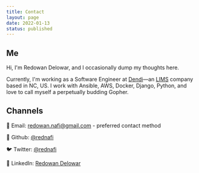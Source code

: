 ```yaml
---
title: Contact
layout: page
date: 2022-01-13
status: published
---
```


## Me

Hi, I'm Redowan Delowar, and I occasionally dump my thoughts here.

Currently, I'm working as a Software Engineer at [Dendi](https://dendisoftware.com/)—an [LIMS](https://en.wikipedia.org/wiki/Laboratory_information_management_system) company based in NC, US. I work with Ansible, AWS, Docker, Django, Python, and love to call myself a perpetually budding Gopher.

## Channels

📩 Email: [redowan.nafi@gmail.com](redowan.nafi@gmail.com) - preferred contact method

🤖 Github: [@rednafi](https://github.com/rednafi)

🐦 Twitter: [@rednafi](https://twitter.com/rednafi)

👔 LinkedIn: [Redowan Delowar](https://www.linkedin.com/in/redowan/)
